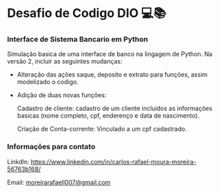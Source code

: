 
# Desafio de Codigo DIO 💻📚


### Interface de Sistema Bancario em Python 

Simulação basica de uma interface de banco na lingagem de Python. Na versão 2, incluir as seguintes mudanças: 

- Alteração das ações saque, deposito e extrato para funções, assim modelizado o codigo. 

- Adição de duas novas funções:

  Cadastro de cliente: cadastro de um cliente incluidos as informações basicas (nome completo, cpf, enderenço e data de nascimento).

  Criação de Conta-corrente: Vinculado a um cpf cadastrado. 


### Informações para contato

Linkdln: https://www.linkedin.com/in/carlos-rafael-moura-moreira-56763b168/

Email: moreirarafaell007@gmail.com

